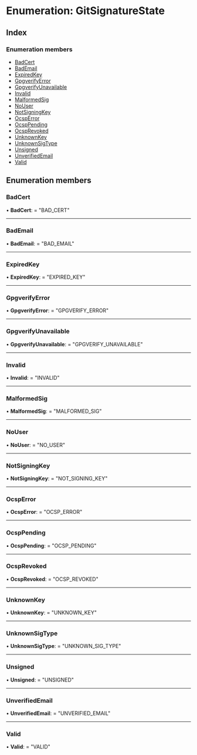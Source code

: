 
# Enumeration: GitSignatureState

## Index

### Enumeration members

* [BadCert](gitsignaturestate.md#badcert)
* [BadEmail](gitsignaturestate.md#bademail)
* [ExpiredKey](gitsignaturestate.md#expiredkey)
* [GpgverifyError](gitsignaturestate.md#gpgverifyerror)
* [GpgverifyUnavailable](gitsignaturestate.md#gpgverifyunavailable)
* [Invalid](gitsignaturestate.md#invalid)
* [MalformedSig](gitsignaturestate.md#malformedsig)
* [NoUser](gitsignaturestate.md#nouser)
* [NotSigningKey](gitsignaturestate.md#notsigningkey)
* [OcspError](gitsignaturestate.md#ocsperror)
* [OcspPending](gitsignaturestate.md#ocsppending)
* [OcspRevoked](gitsignaturestate.md#ocsprevoked)
* [UnknownKey](gitsignaturestate.md#unknownkey)
* [UnknownSigType](gitsignaturestate.md#unknownsigtype)
* [Unsigned](gitsignaturestate.md#unsigned)
* [UnverifiedEmail](gitsignaturestate.md#unverifiedemail)
* [Valid](gitsignaturestate.md#valid)

## Enumeration members

###  BadCert

• **BadCert**: = "BAD_CERT"

___

###  BadEmail

• **BadEmail**: = "BAD_EMAIL"

___

###  ExpiredKey

• **ExpiredKey**: = "EXPIRED_KEY"

___

###  GpgverifyError

• **GpgverifyError**: = "GPGVERIFY_ERROR"

___

###  GpgverifyUnavailable

• **GpgverifyUnavailable**: = "GPGVERIFY_UNAVAILABLE"

___

###  Invalid

• **Invalid**: = "INVALID"

___

###  MalformedSig

• **MalformedSig**: = "MALFORMED_SIG"

___

###  NoUser

• **NoUser**: = "NO_USER"

___

###  NotSigningKey

• **NotSigningKey**: = "NOT_SIGNING_KEY"

___

###  OcspError

• **OcspError**: = "OCSP_ERROR"

___

###  OcspPending

• **OcspPending**: = "OCSP_PENDING"

___

###  OcspRevoked

• **OcspRevoked**: = "OCSP_REVOKED"

___

###  UnknownKey

• **UnknownKey**: = "UNKNOWN_KEY"

___

###  UnknownSigType

• **UnknownSigType**: = "UNKNOWN_SIG_TYPE"

___

###  Unsigned

• **Unsigned**: = "UNSIGNED"

___

###  UnverifiedEmail

• **UnverifiedEmail**: = "UNVERIFIED_EMAIL"

___

###  Valid

• **Valid**: = "VALID"
